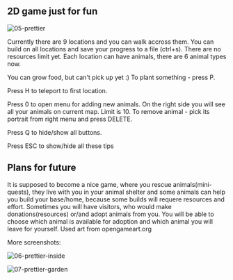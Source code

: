 ## 2D game just for fun

![05-prettier](https://user-images.githubusercontent.com/47346801/141174925-959605b8-5167-460a-aad3-1f32648a1d45.PNG)

Currently there are 9 locations and you can walk accross them. You can build on all locations and save your progress to a file (ctrl+s). There are no resources limit yet. Each location can have animals, there are 6 animal types now. 

You can grow food, but can't pick up yet :) To plant something - press P.

Press H to teleport to first location.

Press 0 to open menu for adding new animals. On the right side you will see all your animals on current map. Limit is 10. To remove animal - pick its portrait from right menu and press DELETE. 

Press Q to hide/show all buttons. 

Press ESC to show/hide all these tips

## Plans for future

It is supposed to become a nice game, where you rescue animals(mini-quests), they live with you in your animal shelter and some animals can help you build your base/home, because some builds will requere resources and effort. 
Sometimes you will have visitors, who would make donations(resources) or/and adopt animals from you. You will be able to choose which animal is available for adoption and which animal you will leave for yourself. 
Used art from opengameart.org

More screenshots:

![06-prettier-inside](https://user-images.githubusercontent.com/47346801/141370483-237d5cb2-eb73-4614-98d4-baeaead0ddb8.PNG)

![07-prettier-garden](https://user-images.githubusercontent.com/47346801/141175056-bf3ac2a8-0a8a-4870-b012-ebf4ee95f476.PNG)

